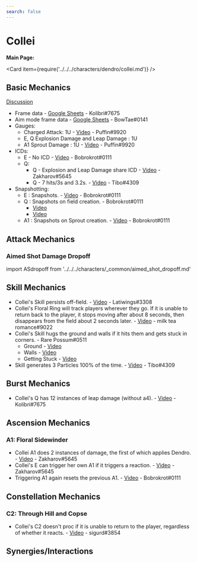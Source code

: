```yaml
---
search: false
---
```


# Collei

**Main Page:**

<Card item={require('../../../characters/dendro/collei.md')} />

## Basic Mechanics

[Discussion](https://tickets.deeznuts.moe/transcripts/collei-basic-mechanics)

* Frame data - [Google Sheets](https://docs.google.com/spreadsheets/d/1BHJW5zmHoPWUF_tAhCZRTrU-3Z9dZCvxrsiEJM24wOY/edit?usp=sharing) - Kolibri\#7675
* Aim mode frame data - [Google Sheets](https://docs.google.com/spreadsheets/d/187T-SngEZUUordjY_K_tF_DdvHjQju9CoBJdp2eJOis/edit?usp=sharing) - BowTae\#0141
* Gauges:
  * Charged Attack: 1U - [Video](https://youtu.be/NfwfnvjvmDE) - Puffin\#9920
  * E, Q Explosion Damage and Leap Damage : 1U
  * A1 Sprout Damage : 1U - [Video](https://youtu.be/wDsVdTCkS54) - Puffin\#9920
* ICDs:
  * E - No ICD - [Video](https://youtu.be/612kWuU7CrI) - Bobrokrot\#0111
  * Q:
    * Q - Explosion and Leap Damage share ICD - [Video](https://youtu.be/W6W9SevtB0o) - Zakharov\#5645
    * Q - 7 hits/3s and 3.2s. - [Video](https://youtu.be/IfpGG1bQHTM) - Tibo\#4309
* Snapshotting:
  * E : Snapshots. - [Video](https://youtu.be/bhNUn1K_Sng) - Bobrokrot\#0111
  * Q : Snapshots on field creation. - Bobrokrot\#0111
    * [Video](https://youtu.be/0fetZV5kLy4) 
    * [Video](https://youtu.be/zcyO-zB6-kM) 
  * A1 : Snapshots on Sprout creation. - [Video](https://youtu.be/grrnWrGVJFQ) - Bobrokrot\#0111
 
## Attack Mechanics

### Aimed Shot Damage Dropoff

import ASdropoff from '../../../characters/_common/aimed_shot_dropoff.md'

<ASdropoff />

## Skill Mechanics

* Collei's Skill persists off-field. - [Video](https://youtu.be/eMgUOwJeGh8) - Latiwings\#3308
* Collei's Floral Ring will track players wherever they go. If it is unable to return back to the player, it stops moving after about 8 seconds, then disappears from the field about 2 seconds later. - [Video](https://www.youtube.com/watch?v=tVaLVePcSa4) - milk tea romance\#9022
* Collei's Skill hugs the ground and walls if it hits them and gets stuck in corners. - Rare Possum\#0511
  * Ground - [Video](https://youtu.be/HaW7FLxIrVE)
  * Walls - [Video](https://youtu.be/JM_9pkUIjYE)
  * Getting Stuck - [Video](https://youtu.be/vX8XOteOg7k)
* Skill generates 3 Particles 100% of the time. - [Video](https://youtu.be/USQbzm0qxbI) - Tibo\#4309


## Burst Mechanics

*  Collei's Q has 12 instances of leap damage (without a4). - [Video](https://youtu.be/5chUsA2IqHU?t=27) - Kolibri\#7675

## Ascension Mechanics

### A1: Floral Sidewinder

* Collei A1 does 2 instances of damage, the first of which applies Dendro. - [Video](https://youtu.be/megXYAVX9vM) - Zakharov\#5645
* Collei's E can trigger her own A1 if it triggers a reaction. - [Video](https://youtu.be/megXYAVX9vM) - Zakharov\#5645
* Triggering A1 again resets the previous A1. - [Video](https://youtu.be/612kWuU7CrI) - Bobrokrot\#0111

## Constellation Mechanics

### C2: Through Hill and Copse

* Collei's C2 doesn't proc if it is unable to return to the player, regardless of whether it reacts. - [Video](https://youtu.be/dGji1X1tnUA) - sigurd\#3854

## Synergies/Interactions

